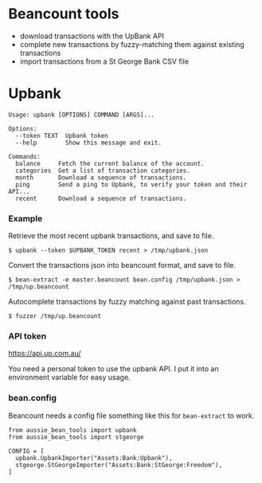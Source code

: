 # Beancount tools

* download transactions with the UpBank API
* complete new transactions by fuzzy-matching them against existing transactions
* import transactions from a St George Bank CSV file

# Upbank

```commandline
Usage: upbank [OPTIONS] COMMAND [ARGS]...

Options:
  --token TEXT  Upbank token
  --help        Show this message and exit.

Commands:
  balance     Fetch the current balance of the account.
  categories  Get a list of transaction categories.
  month       Download a sequence of transactions.
  ping        Send a ping to Upbank, to verify your token and their API...
  recent      Download a sequence of transactions.
```
### Example

Retrieve the most recent upbank transactions, and save to file.  
```  
$ upbank --token $UPBANK_TOKEN recent > /tmp/upbank.json
```
Convert the transactions json into beancount format, and save to file. 
```
$ bean-extract -e master.beancount bean.config /tmp/upbank.json > /tmp/up.beancount
```
Autocomplete transactions by fuzzy matching against past transactions.
```
$ fuzzer /tmp/up.beancount
```


### API token

https://api.up.com.au/

You need a personal token to use the upbank API.
I put it into an environment variable for easy usage.

### bean.config

Beancount needs a config file something like this for `bean-extract` to work.

```bean.config
from aussie_bean_tools import upbank
from aussie_bean_tools import stgeorge

CONFIG = [
  upbank.UpbankImporter("Assets:Bank:Upbank"),
  stgeorge.StGeorgeImporter("Assets:Bank:StGeorge:Freedom"),
]
```

